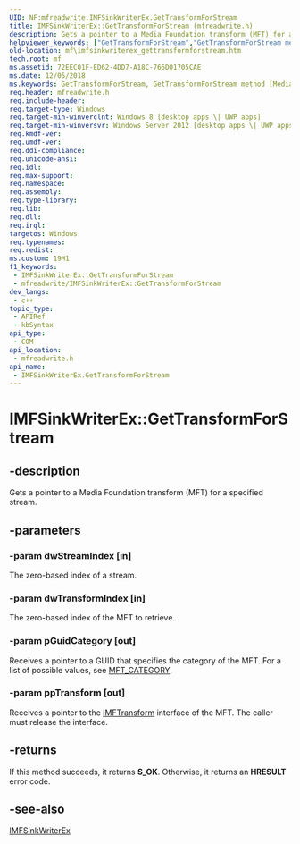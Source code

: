 ```yaml
---
UID: NF:mfreadwrite.IMFSinkWriterEx.GetTransformForStream
title: IMFSinkWriterEx::GetTransformForStream (mfreadwrite.h)
description: Gets a pointer to a Media Foundation transform (MFT) for a specified stream.
helpviewer_keywords: ["GetTransformForStream","GetTransformForStream method [Media Foundation]","GetTransformForStream method [Media Foundation]","IMFSinkWriterEx interface","IMFSinkWriterEx interface [Media Foundation]","GetTransformForStream method","IMFSinkWriterEx.GetTransformForStream","IMFSinkWriterEx::GetTransformForStream","mf.imfsinkwriterex_gettransformforstream","mfreadwrite/IMFSinkWriterEx::GetTransformForStream"]
old-location: mf\imfsinkwriterex_gettransformforstream.htm
tech.root: mf
ms.assetid: 72EEC01F-ED62-4DD7-A18C-766D01705CAE
ms.date: 12/05/2018
ms.keywords: GetTransformForStream, GetTransformForStream method [Media Foundation], GetTransformForStream method [Media Foundation],IMFSinkWriterEx interface, IMFSinkWriterEx interface [Media Foundation],GetTransformForStream method, IMFSinkWriterEx.GetTransformForStream, IMFSinkWriterEx::GetTransformForStream, mf.imfsinkwriterex_gettransformforstream, mfreadwrite/IMFSinkWriterEx::GetTransformForStream
req.header: mfreadwrite.h
req.include-header: 
req.target-type: Windows
req.target-min-winverclnt: Windows 8 [desktop apps \| UWP apps]
req.target-min-winversvr: Windows Server 2012 [desktop apps \| UWP apps]
req.kmdf-ver: 
req.umdf-ver: 
req.ddi-compliance: 
req.unicode-ansi: 
req.idl: 
req.max-support: 
req.namespace: 
req.assembly: 
req.type-library: 
req.lib: 
req.dll: 
req.irql: 
targetos: Windows
req.typenames: 
req.redist: 
ms.custom: 19H1
f1_keywords:
 - IMFSinkWriterEx::GetTransformForStream
 - mfreadwrite/IMFSinkWriterEx::GetTransformForStream
dev_langs:
 - c++
topic_type:
 - APIRef
 - kbSyntax
api_type:
 - COM
api_location:
 - mfreadwrite.h
api_name:
 - IMFSinkWriterEx.GetTransformForStream
---
```


# IMFSinkWriterEx::GetTransformForStream


## -description

Gets a pointer to a Media Foundation transform (MFT) for a specified stream.

## -parameters

### -param dwStreamIndex [in]

The zero-based index of a stream.

### -param dwTransformIndex [in]

The zero-based index of the MFT to retrieve.

### -param pGuidCategory [out]

Receives a pointer to a GUID that specifies the category of the MFT. For a list of possible values, see <a href="/windows/desktop/medfound/mft-category">MFT_CATEGORY</a>.

### -param ppTransform [out]

Receives a pointer to the <a href="/windows/desktop/api/mftransform/nn-mftransform-imftransform">IMFTransform</a> interface of the MFT. The caller must release the interface.

## -returns

If this method succeeds, it returns <b>S_OK</b>. Otherwise, it returns an <b>HRESULT</b> error code.

## -see-also

<a href="/windows/desktop/api/mfreadwrite/nn-mfreadwrite-imfsinkwriterex">IMFSinkWriterEx</a>